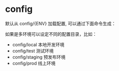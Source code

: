 # config

默认从 config/{ENV} 加载配置, 可以通过下面命令生成：

如果是多环境可以设定不同的配置目录，比如：
 - config/local 本地开发环境
 - config/test 测试环境
 - config/staging 预发布环境
 - config/prod 线上环境